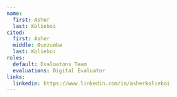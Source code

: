 ```yaml
---
name:
  first: Asher
  last: Kolieboi
cited:
  first: Asher
  middle: Ounzumba
  last: Kolieboi
roles:
  default: Evaluatons Team
  evaluations: Digital Evaluator
links:
  linkedin: https://www.linkedin.com/in/asherkolieboi
---
```

